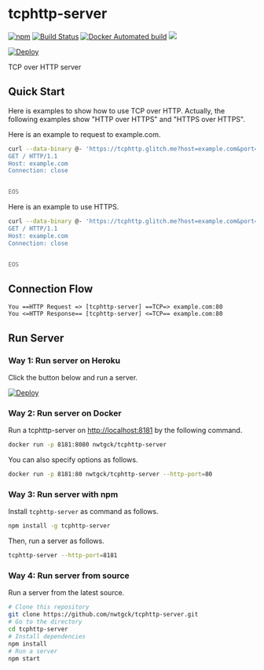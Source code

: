 # tcphttp-server
[![npm](https://img.shields.io/npm/v/tcphttp-server.svg)](https://www.npmjs.com/package/tcphttp-server) [![Build Status](https://travis-ci.com/nwtgck/tcphttp-server.svg?token=TuxNpqznwwyy7hyJwBVm&branch=develop)](https://travis-ci.com/nwtgck/tcphttp-server) 
[![Docker Automated build](https://img.shields.io/docker/automated/nwtgck/tcphttp-server.svg)](https://hub.docker.com/r/nwtgck/tcphttp-server/) [![](https://images.microbadger.com/badges/image/nwtgck/tcphttp-server.svg)](https://microbadger.com/images/nwtgck/tcphttp-server "Get your own image badge on microbadger.com")

[![Deploy](https://www.herokucdn.com/deploy/button.svg)](https://heroku.com/deploy)

TCP over HTTP server

## Quick Start

Here is examples to show how to use TCP over HTTP. Actually, the following examples show "HTTP over HTTPS" and "HTTPS over HTTPS".  

Here is an example to request to example.com.

```bash
curl --data-binary @- 'https://tcphttp.glitch.me?host=example.com&port=80' <<EOS
GET / HTTP/1.1
Host: example.com
Connection: close


EOS
```


Here is an example to use HTTPS.

```bash
curl --data-binary @- 'https://tcphttp.glitch.me?host=example.com&port=443&tls' <<EOS
GET / HTTP/1.1
Host: example.com
Connection: close


EOS
```

## Connection Flow

```
You ==HTTP Request => [tcphttp-server] ==TCP=> example.com:80
You <=HTTP Response== [tcphttp-server] <=TCP== example.com:80
```

## Run Server 

### Way 1: Run server on Heroku

Click the button below and run a server.

[![Deploy](https://www.herokucdn.com/deploy/button.svg)](https://heroku.com/deploy)

### Way 2: Run server on Docker

Run a tcphttp-server on <http://localhost:8181> by the following command.

```bash
docker run -p 8181:8080 nwtgck/tcphttp-server
```

You can also specify options as follows. 

```bash
docker run -p 8181:80 nwtgck/tcphttp-server --http-port=80
```

### Way 3: Run server with npm

Install `tcphttp-server` as command as follows. 

```bash
npm install -g tcphttp-server
```

Then, run a server as follows.

```bash
tcphttp-server --http-port=8181
```

### Way 4: Run server from source 

Run a server from the latest source.

```bash
# Clone this repository
git clone https://github.com/nwtgck/tcphttp-server.git
# Go to the directory
cd tcphttp-server
# Install dependencies
npm install
# Run a server
npm start
```
